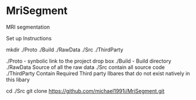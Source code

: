 MriSegment
==========

MRI segmentation

Set up Instructions 


mkdir ./Proto ./Build ./RawData ./Src  ./ThirdParty

./Proto -  synbolic link to the  project drop box 
./Build -  Build directory
./RawData  Source of all the raw data
./Src   contain all source code
./ThirdParty  Contain Required Third party lIbares that do not exist natively in this libary 


cd  ./Src
git clone   https://github.com/michael1991j/MriSegment.git

